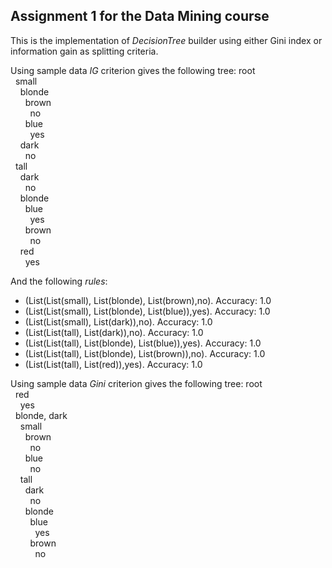 ## Assignment 1 for the Data Mining course
This is the implementation of _DecisionTree_ builder using either Gini index or information gain as splitting criteria.

Using sample data _IG_ criterion gives the following tree:
root  
&nbsp;&nbsp;small  
&nbsp;&nbsp;&nbsp;&nbsp;blonde  
&nbsp;&nbsp;&nbsp;&nbsp;&nbsp;&nbsp;brown  
&nbsp;&nbsp;&nbsp;&nbsp;&nbsp;&nbsp;&nbsp;&nbsp;no  
&nbsp;&nbsp;&nbsp;&nbsp;&nbsp;&nbsp;blue  
&nbsp;&nbsp;&nbsp;&nbsp;&nbsp;&nbsp;&nbsp;&nbsp;yes  
&nbsp;&nbsp;&nbsp;&nbsp;dark  
&nbsp;&nbsp;&nbsp;&nbsp;&nbsp;&nbsp;no  
&nbsp;&nbsp;tall  
&nbsp;&nbsp;&nbsp;&nbsp;dark  
&nbsp;&nbsp;&nbsp;&nbsp;&nbsp;&nbsp;no  
&nbsp;&nbsp;&nbsp;&nbsp;blonde  
&nbsp;&nbsp;&nbsp;&nbsp;&nbsp;&nbsp;blue  
&nbsp;&nbsp;&nbsp;&nbsp;&nbsp;&nbsp;&nbsp;&nbsp;yes  
&nbsp;&nbsp;&nbsp;&nbsp;&nbsp;&nbsp;brown  
&nbsp;&nbsp;&nbsp;&nbsp;&nbsp;&nbsp;&nbsp;&nbsp;no  
&nbsp;&nbsp;&nbsp;&nbsp;red  
&nbsp;&nbsp;&nbsp;&nbsp;&nbsp;&nbsp;yes  

And the following *rules*:
* (List(List(small), List(blonde), List(brown),no). Accuracy: 1.0
* (List(List(small), List(blonde), List(blue)),yes). Accuracy: 1.0
* (List(List(small), List(dark)),no). Accuracy: 1.0
* (List(List(tall), List(dark)),no). Accuracy: 1.0
* (List(List(tall), List(blonde), List(blue)),yes). Accuracy: 1.0
* (List(List(tall), List(blonde), List(brown)),no). Accuracy: 1.0
* (List(List(tall), List(red)),yes). Accuracy: 1.0


Using sample data _Gini_ criterion gives the following tree:
root  
&nbsp;&nbsp;red  
&nbsp;&nbsp;&nbsp;&nbsp;yes  
&nbsp;&nbsp;blonde, dark  
&nbsp;&nbsp;&nbsp;&nbsp;small  
&nbsp;&nbsp;&nbsp;&nbsp;&nbsp;&nbsp;brown  
&nbsp;&nbsp;&nbsp;&nbsp;&nbsp;&nbsp;&nbsp;&nbsp;no  
&nbsp;&nbsp;&nbsp;&nbsp;&nbsp;&nbsp;blue  
&nbsp;&nbsp;&nbsp;&nbsp;&nbsp;&nbsp;&nbsp;&nbsp;no  
&nbsp;&nbsp;&nbsp;&nbsp;tall  
&nbsp;&nbsp;&nbsp;&nbsp;&nbsp;&nbsp;dark  
&nbsp;&nbsp;&nbsp;&nbsp;&nbsp;&nbsp;&nbsp;&nbsp;no  
&nbsp;&nbsp;&nbsp;&nbsp;&nbsp;&nbsp;blonde  
&nbsp;&nbsp;&nbsp;&nbsp;&nbsp;&nbsp;&nbsp;&nbsp;blue  
&nbsp;&nbsp;&nbsp;&nbsp;&nbsp;&nbsp;&nbsp;&nbsp;&nbsp;&nbsp;yes  
&nbsp;&nbsp;&nbsp;&nbsp;&nbsp;&nbsp;&nbsp;&nbsp;brown  
&nbsp;&nbsp;&nbsp;&nbsp;&nbsp;&nbsp;&nbsp;&nbsp;&nbsp;&nbsp;no  
